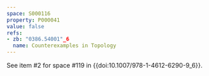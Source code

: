 ```yaml
---
space: S000116
property: P000041
value: false
refs:
- zb: "0386.54001"_6
  name: Counterexamples in Topology
---
```


See item #2 for space #119 in {{doi:10.1007/978-1-4612-6290-9_6}}.

